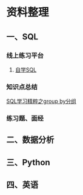 # 资料整理

## 一、SQL
### 线上练习平台
1. [自学SQL](http://xuesql.cn/lesson/select_queries_order_of_execution)

### 知识点总结
[SQL学习精粹之group by分组](https://my.oschina.net/iyinghui/blog/760074)

### 练习题、面经

## 二、数据分析

## 三、Python

## 四、英语
